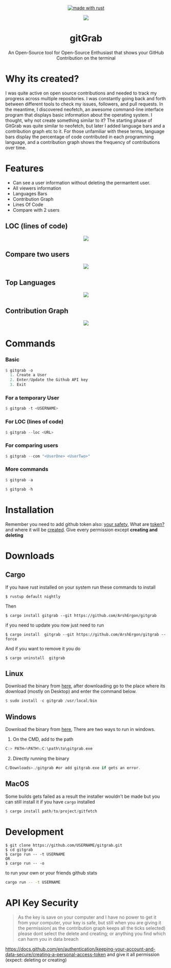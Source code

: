<p align="center"><a href="https://www.rust-lang.org" target="_blank"><img src="https://img.shields.io/badge/Made%20With-Rust-000000?style=for-the-badge" alt="made with rust" /></a></a>
</p>
<div align="center">
  <img src="https://github.com/ArshErgon/gitgrab/assets/40994679/d692da06-e8b1-401c-bc4f-d5b2b7e527f0" />
</div>
<div align="center">

# **gitGrab**

An Open-Source tool for Open-Source Enthusiast that shows your GitHub Contribution on the terminal

</div>

# Why its created?

I was quite active on open source contributions and needed to track my progress across multiple repositories. I was constantly going back and forth between different tools to check my issues, followers, and pull requests. In the meantime, I discovered neofetch, an awesome command-line interface program that displays basic information about the operating system. I thought, why not create something similar to it? The starting phase of GitGrab was quite similar to neofetch, but later I added language bars and a contribution graph etc to it. For those unfamiliar with these terms, language bars display the percentage of code contributed in each programming language, and a contribution graph shows the frequency of contributions over time.

# Features

- Can see a user information without deleting the permantent user.
- All viewers information
- Languages Bars
- Contribution Graph
- Lines Of Code
- Compare with 2 users

## LOC (lines of code)
<div align="center">
<img src="https://github.com/ArshErgon/gitgrab/assets/40994679/25347c13-bb1f-46e3-87d5-f5f33ea4b4bc">
</div>

## Compare two users
<div align="center">
<img src="https://github.com/ArshErgon/gitgrab/assets/40994679/25a9aa29-d508-492a-93f8-488cdb001a77">
</div>

## Top Languages
<div align="center">
<img src="https://github.com/ArshErgon/gitgrab/assets/40994679/7b08b527-734f-4b8f-b4af-536029ad30c0">
</div>

## Contribution Graph
<div align="center">
<img src="https://github.com/ArshErgon/gitgrab/assets/40994679/9173d740-9f11-4cde-a8a2-f5ed000c6170">
</div>


# Commands

### Basic

```rust
$ gitgrab -o
  1. Create a User
  2. Enter/Update the Github API key
  3. Exit
```

### For a temporary User

```rust
$ gitgrab -t <USERNAME>
```

### For LOC (lines of code)
```rust
$ gitgrab --loc <URL>
```

### For comparing users
```rust
$ gitgrab --com "<UserOne> <UserTwo>"
```

### More commands

```rust
$ gitgrab -a

$ gitgrab -h
```

# Installation

Remember you need to add github token also: [your safety](https://github.com/ArshErgon/gitgrab#api-key-security), What are [token?](https://docs.github.com/en/authentication/keeping-your-account-and-data-secure/creating-a-personal-access-token) and where it will be [created](https://github.com/settings/tokens). Give every permission except **creating and deleting**

# Downloads

## Cargo 

If you have rust installed on your system run these commands to install

```
$ rustup default nightly

```
Then

```
$ cargo install gitgrab --git https://github.com/ArshErgon/gitgrab
```

if you need to update you now just need to run

```
$ cargo install  gitgrab --git https://github.com/ArshErgon/gitgrab --force
```

And if you want to remove it you do

```
$ cargo uninstall  gitgrab   
```


## Linux

Download the binary from [here](https://github.com/ArshErgon/gitgrab/releases/download/v0.2.3/gitgrab), after downloading go to the place where its download (mostly on Desktop) and enter the command below.

```rust
$ sudo install -c gitgrab /usr/local/bin
```

## Windows

Download the binary from [here](https://github.com/ArshErgon/gitfetch/releases/download/v0.2.3/gitgrab.exe),
There are two ways to run in windows.

1. On the CMD, add to the path

```rust
C:> PATH=%PATH%;C:\path\to\gitgrab.exe
```

2. Directly running the binary

```rust
C/Downloads>./gitgrab #or add gitgrab.exe if gets an error.
```

## MacOS

Some builds gets failed as a result the installer wouldn't be made but you can still install it if you have `cargo` installed

```rust
$ cargo install path/to/project/gitfetch
```

# Development

```git
$ git clone https://github.com/USERNAME/gitgrab.git
$ cd gitgrab
$ cargo run -- -t USERNAME
OR
$ cargo run -- -o
```

to run your own or your friends github stats

```bash
cargo run -- -t USERNAME
```

# API Key Security

> As the key is save on your computer and I have no power to get it from your computer, your key is safe, but still when you are giving it the permission( as the contribution graph keeps all the ticks selected) please dont select the delete and creating; or anything you find which can harm you in data breach

https://docs.github.com/en/authentication/keeping-your-account-and-data-secure/creating-a-personal-access-token and give it all permission (expect: deleting or creating)
